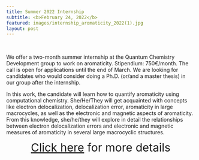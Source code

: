 ```yaml
---
title: Summer 2022 Internship
subtitle: <b>February 24, 2022</b>
featured: images/internship_aromaticity_2022(1).jpg
layout: post
---
```


<br>
<P ALIGN="justify"> 
  <p>We offer a two-month summer internship at the Quantum Chemistry Development group to work on aromaticity. Stipendium: 750€/month. The call is open for applications until the end of March. We are looking for candidates who would consider doing a Ph.D. (or/and a master thesis) in our group after the internship.</p>
  <p>In this work, the candidate will learn how to quantify aromaticity using computational chemistry. She/He/They will get acquainted with concepts like electron delocalization, delocalization error, aromaticity in large macrocycles, as well as the electronic and magnetic aspects of aromaticity. From this knowledge, she/he/they will explore in detail the relationships between electron delocalization errors and electronic and magnetic measures of aromaticity in several large macrocyclic structures. </p>
<center style="font-size:30px"><a href="{{ site.baseurl }}/openings.html#dipc-internship">Click here</a> for more details</center> 
